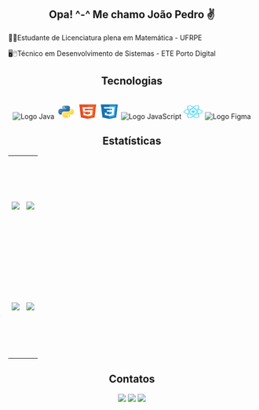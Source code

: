 <div align='center'>

<h2>Opa! ^-^ Me chamo João Pedro ✌️</h2>

<div align='left'>
<p>📖🦉Estudante de Licenciatura plena em Matemática - UFRPE</p>
<p>🖥️🖱️Técnico em Desenvolvimento de Sistemas - ETE Porto Digital</p>
</div>

<h2>Tecnologias</h2>

<div style="display: inline_block"><br>
  <img alt="Logo Java" height="40" width="50" src="https://cdn.jsdelivr.net/gh/devicons/devicon/icons/java/java-original-wordmark.svg" />
  <img alt="Logo Python" height="30" width="40" src="https://raw.githubusercontent.com/devicons/devicon/master/icons/python/python-original.svg" />
  <img alt="Logo Html" height="30" width="40" src="https://raw.githubusercontent.com/devicons/devicon/master/icons/html5/html5-original.svg" />
  <img alt="Logo CSS" height="30" width="40" src="https://raw.githubusercontent.com/devicons/devicon/master/icons/css3/css3-original.svg" />
  <img alt="Logo JavaScript" height="30" width="40" src="https://cdn.jsdelivr.net/gh/devicons/devicon/icons/javascript/javascript-original.svg" />  
  <img alt="Logo React" height="30" width="40" src="https://raw.githubusercontent.com/devicons/devicon/master/icons/react/react-original.svg" />
  <img alt="Logo Figma" height="30" width="40" src="https://upload.wikimedia.org/wikipedia/commons/3/33/Figma-logo.svg" />
</div>

<h2>Estatísticas</h2>

<table>
  <tr>
    <td height='200px' align='center'><img height='200px' src="https://github-readme-stats.vercel.app/api?username=PedroManguinho&hide_border=true&show_icons=true&count_private=true&theme=radical"></td>
    <td height='200px' align='center'><img height='200px' src="https://github-readme-stats.vercel.app/api/top-langs/?username=PedroManguinho&hide_border=true&layout=compact&theme=radical"></td>
  </tr>
  <tr>
    <td height='200px' align='center'><img height='200px' src="https://github-readme-streak-stats.herokuapp.com/?user=PedroManguinho&hide_border=true&layout=compact&theme=radical"></td>
    <td height='200px' align='center'><img height='200px' src="https://activity-graph.herokuapp.com/graph?username=PedroManguinho&hide_border=true&layout=compact&theme=radical"></td>
  </tr>
</table>

<h2>Contatos</h2>

<a href="https://github.com/PedroManguinho" target="_blank"><img src="https://img.shields.io/badge/GitHub-100000?style=for-the-badge&logo=github&logoColor=white" target="_blank"></a> 
<a href="https://www.linkedin.com/in/joão-bezerra-015207232/" target="_blank"><img src="https://img.shields.io/badge/-LinkedIn-%230077B5?style=for-the-badge&logo=linkedin&logoColor=white" target="_blank"></a>
<a href = "mailto:jpmb357@gmail.com" target="_blank"><img src="https://img.shields.io/badge/-Gmail-%23333?style=for-the-badge&logo=gmail&logoColor=white" target="_blank"></a>
